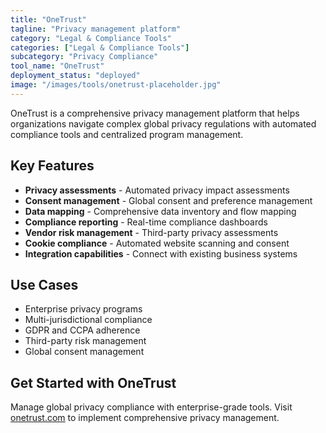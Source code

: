 ```yaml
---
title: "OneTrust"
tagline: "Privacy management platform"
category: "Legal & Compliance Tools"
categories: ["Legal & Compliance Tools"]
subcategory: "Privacy Compliance"
tool_name: "OneTrust"
deployment_status: "deployed"
image: "/images/tools/onetrust-placeholder.jpg"
---
```

OneTrust is a comprehensive privacy management platform that helps organizations navigate complex global privacy regulations with automated compliance tools and centralized program management.

## Key Features

- **Privacy assessments** - Automated privacy impact assessments
- **Consent management** - Global consent and preference management
- **Data mapping** - Comprehensive data inventory and flow mapping
- **Compliance reporting** - Real-time compliance dashboards
- **Vendor risk management** - Third-party privacy assessments
- **Cookie compliance** - Automated website scanning and consent
- **Integration capabilities** - Connect with existing business systems

## Use Cases

- Enterprise privacy programs
- Multi-jurisdictional compliance
- GDPR and CCPA adherence
- Third-party risk management
- Global consent management

## Get Started with OneTrust

Manage global privacy compliance with enterprise-grade tools. Visit [onetrust.com](https://www.onetrust.com) to implement comprehensive privacy management.
